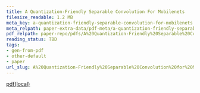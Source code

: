 ```yaml
---
title: A Quantization-Friendly Separable Convolution For Mobilenets
filesize_readable: 1.2 MB
meta_key: a-quantization-friendly-separable-convolution-for-mobilenets
meta_relpath: paper-extra-data/pdf-meta/a-quantization-friendly-separable-convolution-for-mobilenets.yaml
pdf_relpath: paper-repo/pdfs/A%20Quantization-Friendly%20Separable%20Convolution%20for%20MobileNets.pdf
reading_status: TBD
tags:
- gen-from-pdf
- other-default
- paper
url_slug: A%20Quantization-Friendly%20Separable%20Convolution%20for%20MobileNets
---
```


[pdf(local)](../../paper-repo/pdfs/A%20Quantization-Friendly%20Separable%20Convolution%20for%20MobileNets.pdf)
